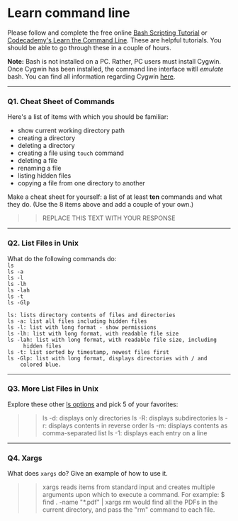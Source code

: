 # Learn command line

Please follow and complete the free online [Bash Scripting Tutorial](https://ryanstutorials.net/bash-scripting-tutorial/) or [Codecademy's Learn the Command Line](https://www.codecademy.com/learn/learn-the-command-line). These are helpful tutorials. You should be able to go through these in a couple of hours.

**Note:** Bash is not installed on a PC. Rather, PC users must install Cygwin. Once Cygwin has been installed, the command line interface witll _emulate_ bash. You can find all information regarding Cygwin [here](https://www.cygwin.com/).

---

### Q1.  Cheat Sheet of Commands  

Here's a list of items with which you should be familiar:  
* show current working directory path
* creating a directory
* deleting a directory
* creating a file using `touch` command
* deleting a file
* renaming a file
* listing hidden files
* copying a file from one directory to another

Make a cheat sheet for yourself: a list of at least **ten** commands and what they do.  (Use the 8 items above and add a couple of your own.)  

> > REPLACE THIS TEXT WITH YOUR RESPONSE

---

### Q2.  List Files in Unix   

What do the following commands do:  
`ls`  
`ls -a`  
`ls -l`  
`ls -lh`  
`ls -lah`  
`ls -t`  
`ls -Glp`  

	ls: lists directory contents of files and directories
	ls -a: list all files including hidden files 
	ls -l: list with long format - show permissions
	ls -lh: list with long format, with readable file size
	ls -lah: list with long format, with readable file size, including
		 hidden files
	ls -t: list sorted by timestamp, newest files first
	ls -Glp: list with long format, displays directories with / and 
		colored blue. 

---

### Q3.  More List Files in Unix  

Explore these other [ls options](http://www.techonthenet.com/unix/basic/ls.php) and pick 5 of your favorites:

> > ls -d: displays only directories 
    ls -R: displays subdirectories 
    ls -r: displays contents in reverse order
    ls -m: displays contents as comma-separated list
    ls -1: displays each entry on a line

---

### Q4.  Xargs   

What does `xargs` do? Give an example of how to use it.

> > xargs reads items from standard input and creates multiple arguments upon which to execute a command. For example:
    $ find . -name "*.pdf" | xargs rm would find all the PDFs in the current directory, and pass the "rm" command to each file.  

 

